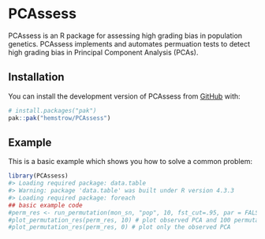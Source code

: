 
<!-- README.md is generated from README.Rmd. Please edit that file -->

# PCAssess

<!-- badges: start -->
<!-- badges: end -->

PCAssess is an R package for assessing high grading bias in population
genetics. PCAssess implements and automates permuation tests to detect
high grading bias in Principal Component Analysis (PCAs).

## Installation

You can install the development version of PCAssess from
[GitHub](https://github.com/hemstrow/PCAssess) with:

``` r
# install.packages("pak")
pak::pak("hemstrow/PCAssess")
```

## Example

This is a basic example which shows you how to solve a common problem:

``` r
library(PCAssess)
#> Loading required package: data.table
#> Warning: package 'data.table' was built under R version 4.3.3
#> Loading required package: foreach
## basic example code
#perm_res <- run_permutation(mon_sn, "pop", 10, fst_cut=.95, par = FALSE, store_pca = FALSE) # run permutation test on example Monarch data
#plot_permutation_res(perm_res, 10) # plot observed PCA and 100 permutations
#plot_permutation_res(perm_res, 0) # plot only the observed PCA
```
